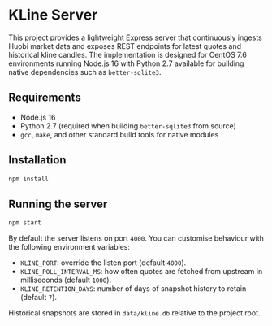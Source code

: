 # KLine Server

This project provides a lightweight Express server that continuously ingests Huobi market data and exposes REST endpoints for latest quotes and historical kline candles. The implementation is designed for CentOS 7.6 environments running Node.js 16 with Python 2.7 available for building native dependencies such as `better-sqlite3`.

## Requirements

- Node.js 16
- Python 2.7 (required when building `better-sqlite3` from source)
- `gcc`, `make`, and other standard build tools for native modules

## Installation

```bash
npm install
```

## Running the server

```bash
npm start
```

By default the server listens on port `4000`. You can customise behaviour with the following environment variables:

- `KLINE_PORT`: override the listen port (default `4000`).
- `KLINE_POLL_INTERVAL_MS`: how often quotes are fetched from upstream in milliseconds (default `1000`).
- `KLINE_RETENTION_DAYS`: number of days of snapshot history to retain (default `7`).

Historical snapshots are stored in `data/kline.db` relative to the project root.
